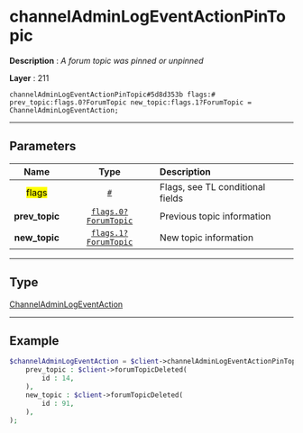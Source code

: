 # channelAdminLogEventActionPinTopic

**Description** : *A forum topic was pinned or unpinned*

**Layer** : 211

```tl
channelAdminLogEventActionPinTopic#5d8d353b flags:# prev_topic:flags.0?ForumTopic new_topic:flags.1?ForumTopic = ChannelAdminLogEventAction;
```

---

## Parameters

| Name | Type | Description |
| :---: | :---: | :--- |
| <mark>flags</mark> | [`#`](type/#) | Flags, see TL conditional fields |
| **prev_topic** | [`flags.0?ForumTopic`](type/ForumTopic) | Previous topic information |
| **new_topic** | [`flags.1?ForumTopic`](type/ForumTopic) | New topic information |

---

## Type

[ChannelAdminLogEventAction](type/ChannelAdminLogEventAction)

---

## Example

```php
$channelAdminLogEventAction = $client->channelAdminLogEventActionPinTopic(
	prev_topic : $client->forumTopicDeleted(
		id : 14,
	),
	new_topic : $client->forumTopicDeleted(
		id : 91,
	),
);
```